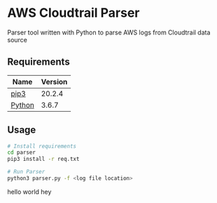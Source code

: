 # AWS Cloudtrail Parser

Parser tool written with Python to parse AWS logs from Cloudtrail data source  

## Requirements

| Name | Version |
|------|-------------|
| <a name="eksctl"></a> [pip3](pip3) | 20.2.4 
| <a name="eksctl"></a> [Python](Python) | 3.6.7

## Usage
```bash
# Install requirements
cd parser
pip3 install -r req.txt

# Run Parser
python3 parser.py -f <log file location>
```

hello world
hey